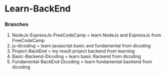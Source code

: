 # Learn-BackEnd

### Branches

1. NodeJs-ExpressJs-FreeCodeCamp = learn NodeJs and ExpressJs from FreeCodeCamp
2. js-dicoding = learn javascript basic and fundamental from dicoding
3. Project-BackEnd = my result project backend from learning
4. Basic-Backend-Dicoding = learn basic Backend from dicoding
5. Fundamental-BackEnd-Dicoding = learn fundamental backend from dicoding
